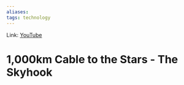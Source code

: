 ```yaml
---
aliases:
tags: technology
---
```

Link: [YouTube](https://www.youtube.com/watch?v=dqwpQarrDwk)

# 1,000km Cable to the Stars - The Skyhook

